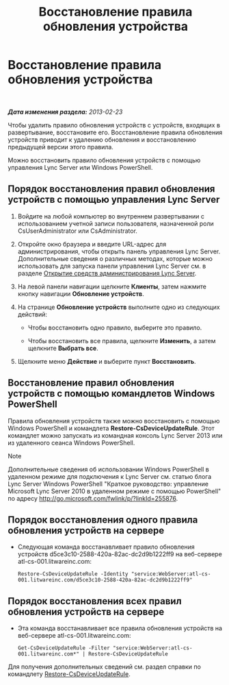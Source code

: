 ﻿---
title: Восстановление правила обновления устройства
TOCTitle: Восстановление правила обновления устройства
ms:assetid: ac490baf-c7a0-48d9-8fd0-ba5729489341
ms:mtpsurl: https://technet.microsoft.com/ru-ru/library/JJ994061(v=OCS.15)
ms:contentKeyID: 52058298
ms.date: 05/19/2016
mtps_version: v=OCS.15
ms.translationtype: HT
---

# Восстановление правила обновления устройства

 

_**Дата изменения раздела:** 2013-02-23_

Чтобы удалить правило обновления устройств с устройств, входящих в развертывание, восстановите его. Восстановление правила обновления устройств приводит к удалению обновления и восстановлению предыдущей версии этого правила.

Можно восстановить правило обновления устройств с помощью управления Lync Server или Windows PowerShell.

## Порядок восстановления правил обновления устройств с помощью управления Lync Server

1.  Войдите на любой компьютер во внутреннем развертывании с использованием учетной записи пользователя, назначенной роли CsUserAdministrator или CsAdministrator.

2.  Откройте окно браузера и введите URL-адрес для администрирования, чтобы открыть панель управления Lync Server. Дополнительные сведения о различных методах, которые можно использовать для запуска панели управления Lync Server см. в разделе [Открытие средств администрирования Lync Server](lync-server-2013-open-lync-server-administrative-tools.md).

3.  На левой панели навигации щелкните **Клиенты**, затем нажмите кнопку навигации **Обновление устройств**.

4.  На странице **Обновление устройств** выполните одно из следующих действий:
    
      - Чтобы восстановить одно правило, выберите это правило.
    
      - Чтобы восстановить все правила, щелкните **Изменить**, а затем щелкните **Выбрать все**.

5.  Щелкните меню **Действие** и выберите пункт **Восстановить**.

## Восстановление правил обновления устройств с помощью командлетов Windows PowerShell

Правила обновления устройств также можно восстановить с помощью Windows PowerShell и командлета **Restore-CsDeviceUpdateRule**. Этот командлет можно запускать из командная консоль Lync Server 2013 или из удаленного сеанса Windows PowerShell.

> [!note]  
> Дополнительные сведения об использовании Windows PowerShell в удаленном режиме для подключения к Lync Server см. статью блога Lync Server Windows PowerShell &quot;Краткое руководство: управление Microsoft Lync Server 2010 в удаленном режиме с помощью PowerShell&quot; по адресу <a href="http://go.microsoft.com/fwlink/p/?linkid=255876">http://go.microsoft.com/fwlink/p/?linkId=255876</a>.

## Порядок восстановления одного правила обновления устройств на сервере

  - Следующая команда восстанавливает правило обновления устройств d5ce3c10-2588-420a-82ac-dc2d9b1222ff9 на веб-сервере atl-cs-001.litwareinc.com:
    
        Restore-CsDeviceUpdateRule -Identity "service:WebServer:atl-cs-001.litwareinc.com/d5ce3c10-2588-420a-82ac-dc2d9b1222ff9"

## Порядок восстановления всех правил обновления устройств на сервере

  - Эта команда восстанавливает все правила обновления устройств на веб-сервере atl-cs-001.litwareinc.com:
    
        Get-CsDeviceUpdateRule -Filter "service:WebServer:atl-cs-001.litwareinc.com*" | Restore-CsDeviceUpdateRule

Для получения дополнительных сведений см. раздел справки по командлету [Restore-CsDeviceUpdateRule](https://docs.microsoft.com/en-us/powershell/module/skype/Restore-CsDeviceUpdateRule).

